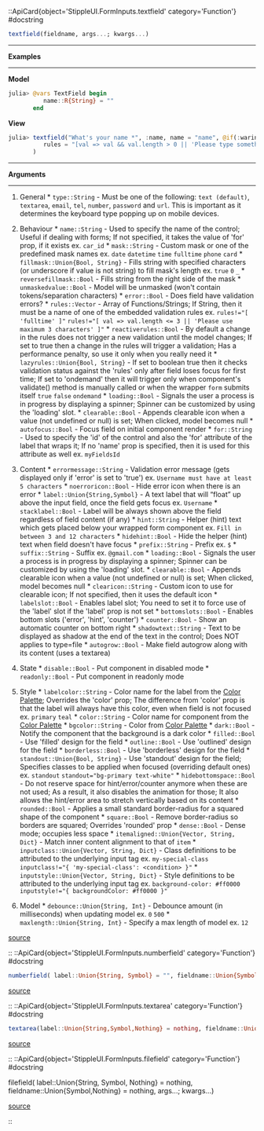 

::ApiCard{object='StippleUI.FormInputs.textfield' category='Function'}
#docstring



```julia
textfield(fieldname, args...; kwargs...)
```



---


**Examples**


---


**Model**

```julia
julia> @vars TextField begin
          name::R{String} = ""
       end
```


**View**

```julia
julia> textfield("What's your name *", :name, name = "name", @if(:warin), :filled, hint = "Name and surname", "lazy-rules",
          rules = "[val => val && val.length > 0 || 'Please type something']"
       )
```



---


**Arguments**


---

1. General     * `type::String` - Must be one of the following: `text (default)`, `textarea`, `email`, `tel`, `number`, `password` and `url`. This is important as it determines the keyboard type popping up on mobile devices.
  
2. Behaviour     * `name::String` - Used to specify the name of the control; Useful if dealing with forms; If not specified, it takes the value of &#39;for&#39; prop, if it exists ex. `car_id`     * `mask::String` - Custom mask or one of the predefined mask names ex. `date` `datetime` `time` `fulltime` `phone` `card`     * `fillmask::Union{Bool, String}` - Fills string with specified characters (or underscore if value is not string) to fill mask&#39;s length ex. `true` `0` `_`     * `reversefillmask::Bool` - Fills string from the right side of the mask     * `unmaskedvalue::Bool` - Model will be unmasked (won&#39;t contain tokens/separation characters)     * `error::Bool` - Does field have validation errors?     * `rules::Vector` - Array of Functions/Strings; If String, then it must be a name of one of the embedded validation rules ex. `rules!="[ 'fulltime' ]"` `rules!="[ val => val.length <= 3 || 'Please use maximum 3 characters' ]"`     * `reactiverules::Bool` - By default a change in the rules does not trigger a new validation until the model changes; If set to true then a change in the rules will trigger a validation; Has a performance penalty, so use it only when you really need it     * `lazyrules::Union{Bool, String}` - If set to boolean true then it checks validation status against the &#39;rules&#39; only after field loses focus for first time; If set to &#39;ondemand&#39; then it will trigger only when component&#39;s validate() method is manually called or when the wrapper `form` submits itself `true` `false` `ondemand`     * `loading::Bool` - Signals the user a process is in progress by displaying a spinner; Spinner can be customized by using the &#39;loading&#39; slot.     * `clearable::Bool` - Appends clearable icon when a value (not undefined or null) is set; When clicked, model becomes null     * `autofocus::Bool` - Focus field on initial component render     * `for::String` - Used to specify the &#39;id&#39; of the control and also the &#39;for&#39; attribute of the label that wraps it; If no &#39;name&#39; prop is specified, then it is used for this attribute as well ex. `myFieldsId`
  
3. Content     * `errormessage::String` - Validation error message (gets displayed only if &#39;error&#39; is set to &#39;true&#39;) ex. `Username must have at least 5 characters`     * `noerroricon::Bool` - Hide error icon when there is an error     * `label::Union{String,Symbol}` - A text label that will “float” up above the input field, once the field gets focus ex. `Username`     * `stacklabel::Bool` - Label will be always shown above the field regardless of field content (if any)     * `hint::String` - Helper (hint) text which gets placed below your wrapped form component ex. `Fill in between 3 and 12 characters`     * `hidehint::Bool` - Hide the helper (hint) text when field doesn&#39;t have focus     * `prefix::String` - Prefix ex. `$`     * `suffix::String` - Suffix ex. `@gmail.com`     * `loading::Bool` - Signals the user a process is in progress by displaying a spinner; Spinner can be customized by using the &#39;loading&#39; slot.     * `clearable::Bool` - Appends clearable icon when a value (not undefined or null) is set; When clicked, model becomes null     * `clearicon::String` - Custom icon to use for clearable icon; If not specified, then it uses the default icon     * `labelslot::Bool` - Enables label slot; You need to set it to force use of the &#39;label&#39; slot if the &#39;label&#39; prop is not set     * `bottomslots::Bool` - Enables bottom slots (&#39;error&#39;, &#39;hint&#39;, &#39;counter&#39;)     * `counter::Bool` - Show an automatic counter on bottom right     * `shadowtext::String` - Text to be displayed as shadow at the end of the text in the control; Does NOT applies to type=file     * `autogrow::Bool` - Make field autogrow along with its content (uses a textarea)
  
4. State     * `disable::Bool` - Put component in disabled mode     * `readonly::Bool` - Put component in readonly mode
  
5. Style     * `labelcolor::String` - Color name for the label from the [Color Palette](https://quasar.dev/style/color-palette); Overrides the &#39;color&#39; prop; The difference from &#39;color&#39; prop is that the label will always have this color, even when field is not focused ex. `primary` `teal`     * `color::String` - Color name for component from the [Color Palette](https://quasar.dev/style/color-palette)     * `bgcolor::String` - Color from [Color Palette](https://quasar.dev/style/color-palette)     * `dark::Bool` - Notify the component that the background is a dark color     * `filled::Bool` - Use &#39;filled&#39; design for the field     * `outline::Bool` - Use &#39;outlined&#39; design for the field     * `borderless::Bool` - Use &#39;borderless&#39; design for the field     * `standout::Union{Bool, String}` - Use &#39;standout&#39; design for the field; Specifies classes to be applied when focused (overriding default ones) ex. `standout` `standout="bg-primary text-white"`     * `hidebottomspace::Bool` - Do not reserve space for hint/error/counter anymore when these are not used; As a result, it also disables the animation for those; It also allows the hint/error area to stretch vertically based on its content     * `rounded::Bool` - Applies a small standard border-radius for a squared shape of the component     * `square::Bool` - Remove border-radius so borders are squared; Overrides &#39;rounded&#39; prop     * `dense::Bool` - Dense mode; occupies less space     * `itemaligned::Union{Vector, String, Dict}` - Match inner content alignment to that of `item`     * `inputclass::Union{Vector, String, Dict}` - Class definitions to be attributed to the underlying input tag ex. `my-special-class` `inputclass!="{ 'my-special-class': <condition> }"`     * `inputstyle::Union{Vector, String, Dict}` - Style definitions to be attributed to the underlying input tag ex. `background-color: #ff0000` `inputstyle!="{ backgroundColor: #ff0000 }"`
  
6. Model     * `debounce::Union{String, Int}` - Debounce amount (in milliseconds) when updating model ex. `0` `500`     * `maxlength::Union{String, Int}` - Specify a max length of model ex. `12`
  


[source](https://github.com/GenieFramework/StippleUI.jl/blob/v0.24.2/src/FormInputs.jl#L11-L91)

::
::ApiCard{object='StippleUI.FormInputs.numberfield' category='Function'}
#docstring



```julia
numberfield( label::Union{String, Symbol} = "", fieldname::Union{Symbol,Nothing} = nothing, args...; content::Union{String,Vector,Function} = "", kwargs...)
```



[source](https://github.com/GenieFramework/StippleUI.jl/blob/v0.24.2/src/FormInputs.jl#L109-L111)

::
::ApiCard{object='StippleUI.FormInputs.textarea' category='Function'}
#docstring



```julia
textarea(label::Union{String,Symbol,Nothing} = nothing, fieldname::Union{Symbol,Nothing} = nothing, args...; content::Union{String,Vector,Function} = "", kwargs...)
```



[source](https://github.com/GenieFramework/StippleUI.jl/blob/v0.24.2/src/FormInputs.jl#L125-L127)

::
::ApiCard{object='StippleUI.FormInputs.filefield' category='Function'}
#docstring



filefield( label::Union{String, Symbol, Nothing} = nothing, fieldname::Union{Symbol,Nothing} = nothing, args...; kwargs...)


[source](https://github.com/GenieFramework/StippleUI.jl/blob/v0.24.2/src/FormInputs.jl#L136-L138)

::

